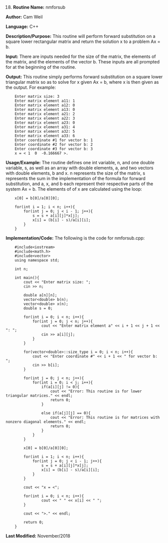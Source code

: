 18. **Routine Name:**           nmforsub

   **Author:** Cam Weil

   **Language:** C++

   **Description/Purpose:** This routine will perform forward substitution on a square lower rectangular matrix and return the solution x to a problem Ax = b.
   
   **Input:** There are inputs needed for the size of the matrix, the elements of the matrix, and the elements of the vector b. These inputs are all prompted for at the beginning of the routine.

   **Output:** This routine simply performs forward substitution on a square lower triangular matrix so as to solve for x given Ax = b, where x is then given as the output. For example:
        
        Enter matrix size: 3
        Enter matrix element a11: 1
        Enter matrix element a12: 0
        Enter matrix element a13: 0
        Enter matrix element a21: 2
        Enter matrix element a22: 3
        Enter matrix element a23: 0
        Enter matrix element a31: 4
        Enter matrix element a32: 5
        Enter matrix element a33: 6
        Enter coordinate #1 for vector b: 1
        Enter coordinate #2 for vector b: 2
        Enter coordinate #3 for vector b: 3
        x = < 1  0  -0.166667 >.

   **Usage/Example:** The routine defines one int variable, n, and one double variable, s, as well as an array with double elements, a, and two vectors with double elements, b and x. n represents the size of the matrix, s represents the sum in the implementation of the formula for forward substitution, and a, x, and b each represent their respective parts of the system Ax = b. The elements of of x are calculated using the loop:
   
        x[0] = b[0]/a[0][0];
    
        for(int i = 1; i < n; i++){
            for(int j = 0; j < i - 1; j++){
                s = s + a[i][j]*x[j];
                x[i] = (b[i] - s)/a[i][i];
            }
        }

   **Implementation/Code:** The following is the code for nmforsub.cpp:

        #include<iostream>
        #include<math.h>
        #include<vector>
        using namespace std;

        int n;

        int main(){
            cout << "Enter matrix size: ";
            cin >> n;

            double a[n][n];
            vector<double> b(n);
            vector<double> x(n);
            double s = 0;

            for(int i = 0; i < n; i++){
                for(int j = 0; j < n; j++){
                    cout << "Enter matrix element a" << i + 1 << j + 1 << ": ";
                    cin >> a[i][j];
                }
            }

            for(vector<double>::size_type i = 0; i < n; i++){
                cout << "Enter coordinate #" << i + 1 << " for vector b: ";
                cin >> b[i];
            }

            for(int j = 0; j < n; j++){
                for(int i = 0; i < j; i++){
                    if(a[i][j] != 0){
                        cout << "Error: This routine is for lower triangular matrices." << endl;
                        return 0;
                    }

                    else if(a[j][j] == 0){
                        cout << "Error: This routine is for matrices with nonzero diagonal elements." << endl;
                        return 0;
                    }
                }
            }

            x[0] = b[0]/a[0][0];

            for(int i = 1; i < n; i++){
                for(int j = 0; j < i - 1; j++){
                    s = s + a[i][j]*x[j];
                    x[i] = (b[i] - s)/a[i][i];
                }
            }

            cout << "x = <";

            for(int i = 0; i < n; i++){
                    cout << " " << x[i] << " ";
            }

            cout << ">." << endl;

            return 0;
        }

   **Last Modified:** November/2018
